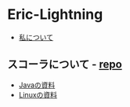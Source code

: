 # Eric-Lightning

- [私について](https://github.com/Eric-lightning)

## スコーラについて - [repo](https://github.com/Eric-lightning/basis-learning)

- [Javaの資料](https://eric-lightning.github.io/basis-learning/Java)
- [Linuxの資料](https://eric-lightning.github.io/basis-learning/Linux)
